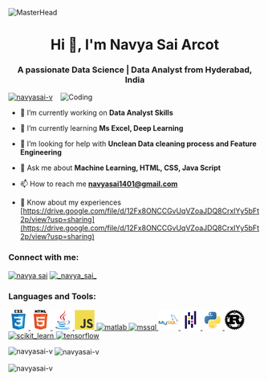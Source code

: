![MasterHead](https://mir-s3-cdn-cf.behance.net/project_modules/fs/54b6c068097599.5b50bca476b9b.gif)
<h1 align="center">Hi 👋, I'm Navya Sai Arcot</h1>
<h3 align="center">A passionate Data Science | Data Analyst from Hyderabad, India</h3>
<img align="right" alt="Coding" width="400" src="https://i.gifer.com/JXA0.gif">

<p align="left"> <a href="https://github.com/ryo-ma/github-profile-trophy"><img src="https://github-profile-trophy.vercel.app/?username=navyasai-v" alt="navyasai-v" /></a> </p>

- 🔭 I’m currently working on **Data Analyst Skills**

- 🌱 I’m currently learning **Ms Excel, Deep Learning**

- 🤝 I’m looking for help with **Unclean Data cleaning process and Feature Engineering**

- 💬 Ask me about **Machine Learning, HTML, CSS, Java Script**

- 📫 How to reach me **navyasai1401@gmail.com**

- 📄 Know about my experiences [https://drive.google.com/file/d/12Fx8ONCCGvUqVZoaJDQ8CrxIYy5bFt2p/view?usp=sharing](https://drive.google.com/file/d/12Fx8ONCCGvUqVZoaJDQ8CrxIYy5bFt2p/view?usp=sharing)

<h3 align="left">Connect with me:</h3>
<p align="left">
<a href="https://linkedin.com/in/navya sai" target="blank"><img align="center" src="https://raw.githubusercontent.com/rahuldkjain/github-profile-readme-generator/master/src/images/icons/Social/linked-in-alt.svg" alt="navya sai" height="30" width="40" /></a>
<a href="https://instagram.com/_navya_sai_" target="blank"><img align="center" src="https://raw.githubusercontent.com/rahuldkjain/github-profile-readme-generator/master/src/images/icons/Social/instagram.svg" alt="_navya_sai_" height="30" width="40" /></a>
</p>

<h3 align="left">Languages and Tools:</h3>
<p align="left"> <a href="https://www.w3schools.com/css/" target="_blank" rel="noreferrer"> <img src="https://raw.githubusercontent.com/devicons/devicon/master/icons/css3/css3-original-wordmark.svg" alt="css3" width="40" height="40"/> </a> <a href="https://www.w3.org/html/" target="_blank" rel="noreferrer"> <img src="https://raw.githubusercontent.com/devicons/devicon/master/icons/html5/html5-original-wordmark.svg" alt="html5" width="40" height="40"/> </a> <a href="https://www.java.com" target="_blank" rel="noreferrer"> <img src="https://raw.githubusercontent.com/devicons/devicon/master/icons/java/java-original.svg" alt="java" width="40" height="40"/> </a> <a href="https://developer.mozilla.org/en-US/docs/Web/JavaScript" target="_blank" rel="noreferrer"> <img src="https://raw.githubusercontent.com/devicons/devicon/master/icons/javascript/javascript-original.svg" alt="javascript" width="40" height="40"/> </a> <a href="https://www.mathworks.com/" target="_blank" rel="noreferrer"> <img src="https://upload.wikimedia.org/wikipedia/commons/2/21/Matlab_Logo.png" alt="matlab" width="40" height="40"/> </a> <a href="https://www.microsoft.com/en-us/sql-server" target="_blank" rel="noreferrer"> <img src="https://www.svgrepo.com/show/303229/microsoft-sql-server-logo.svg" alt="mssql" width="40" height="40"/> </a> <a href="https://www.mysql.com/" target="_blank" rel="noreferrer"> <img src="https://raw.githubusercontent.com/devicons/devicon/master/icons/mysql/mysql-original-wordmark.svg" alt="mysql" width="40" height="40"/> </a> <a href="https://pandas.pydata.org/" target="_blank" rel="noreferrer"> <img src="https://raw.githubusercontent.com/devicons/devicon/2ae2a900d2f041da66e950e4d48052658d850630/icons/pandas/pandas-original.svg" alt="pandas" width="40" height="40"/> </a> <a href="https://www.python.org" target="_blank" rel="noreferrer"> <img src="https://raw.githubusercontent.com/devicons/devicon/master/icons/python/python-original.svg" alt="python" width="40" height="40"/> </a> <a href="https://www.rust-lang.org" target="_blank" rel="noreferrer"> <img src="https://raw.githubusercontent.com/devicons/devicon/master/icons/rust/rust-plain.svg" alt="rust" width="40" height="40"/> </a> <a href="https://scikit-learn.org/" target="_blank" rel="noreferrer"> <img src="https://upload.wikimedia.org/wikipedia/commons/0/05/Scikit_learn_logo_small.svg" alt="scikit_learn" width="40" height="40"/> </a> <a href="https://www.tensorflow.org" target="_blank" rel="noreferrer"> <img src="https://www.vectorlogo.zone/logos/tensorflow/tensorflow-icon.svg" alt="tensorflow" width="40" height="40"/> </a> </p>

<p><img align="left" src="https://github-readme-stats.vercel.app/api/top-langs?username=navyasai-v&show_icons=true&locale=en&layout=compact" alt="navyasai-v" /></p>

<p>&nbsp;<img align="center" src="https://github-readme-stats.vercel.app/api?username=navyasai-v&show_icons=true&locale=en" alt="navyasai-v" /></p>

<p><img align="center" src="https://github-readme-streak-stats.herokuapp.com/?user=navyasai-v&" alt="navyasai-v" /></p>
